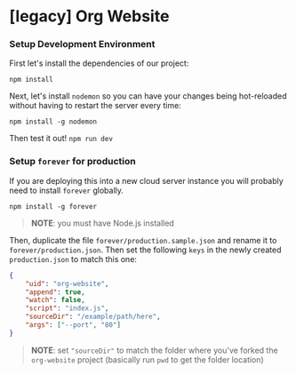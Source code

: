 # [legacy] Org Website


### Setup Development Environment

First let's install the dependencies of our project:

`npm install`

Next, let's install `nodemon` so you can have your changes being hot-reloaded without having to restart the server every time:

`npm install -g nodemon`

Then test it out!
`npm run dev`

### Setup `forever` for production

If you are deploying this into a new cloud server instance you will probably need to install `forever` globally.

`npm install -g forever`
> **NOTE**: you must have Node.js installed


Then, duplicate the file `forever/production.sample.json` and rename it to `forever/production.json`. Then set the following `keys` in the newly created `production.json` to match this one:

```json
{
    "uid": "org-website",
    "append": true,
    "watch": false,
    "script": "index.js",
    "sourceDir": "/example/path/here",
    "args": ["--port", "80"]
}
```

> **NOTE**: set `"sourceDir"` to match the folder where you've forked the `org-website` project (basically run `pwd` to get the folder location)
